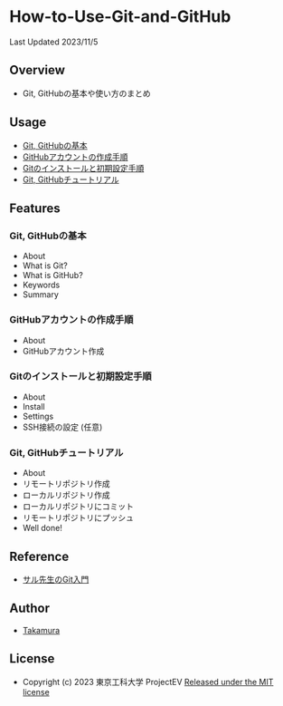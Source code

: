 # How-to-Use-Git-and-GitHub
Last Updated 2023/11/5

## Overview
- Git, GitHubの基本や使い方のまとめ

## Usage
- [Git, GitHubの基本](./Git-GitHub-basic/)
- [GitHubアカウントの作成手順](./GitHub-creating-account/)
- [Gitのインストールと初期設定手順](./Git-settings/)
- [Git, GitHubチュートリアル](./Git-GitHub-tutorial/)

## Features
### Git, GitHubの基本
- About
- What is Git?
- What is GitHub?
- Keywords
- Summary
### GitHubアカウントの作成手順
- About
- GitHubアカウント作成
### Gitのインストールと初期設定手順
- About
- Install
- Settings
- SSH接続の設定 (任意)
### Git, GitHubチュートリアル
- About
- リモートリポジトリ作成
- ローカルリポジトリ作成
- ローカルリポジトリにコミット
- リモートリポジトリにプッシュ
- Well done!

## Reference
- [サル先生のGit入門](https://backlog.com/ja/git-tutorial/)

## Author
- [Takamura](https://github.com/ST04-tkmr)

## License
- Copyright (c) 2023 東京工科大学 ProjectEV [Released under the MIT license](./LICENSE)
